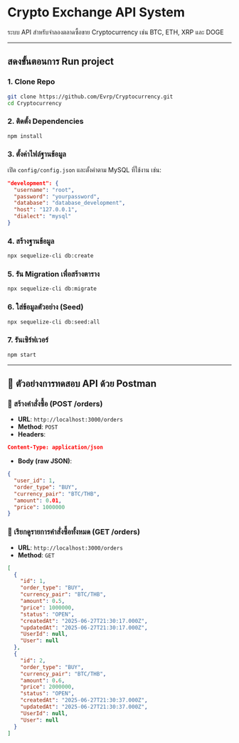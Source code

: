 # Crypto Exchange API System

ระบบ API สำหรับจำลองตลาดซื้อขาย Cryptocurrency เช่น BTC, ETH, XRP และ DOGE

---

## สดงขั้นตอนการ Run project

### 1. Clone Repo

```bash
git clone https://github.com/Evrp/Cryptocurrency.git
cd Cryptocurrency
```

### 2. ติดตั้ง Dependencies

```bash
npm install
```

### 3. ตั้งค่าไฟล์ฐานข้อมูล

เปิด `config/config.json` และตั้งค่าตาม MySQL ที่ใช้งาน เช่น:

```json
"development": {
  "username": "root",
  "password": "yourpassword",
  "database": "database_development",
  "host": "127.0.0.1",
  "dialect": "mysql"
}
```

### 4. สร้างฐานข้อมูล

```bash
npx sequelize-cli db:create
```

### 5. รัน Migration เพื่อสร้างตาราง

```bash
npx sequelize-cli db:migrate
```

### 6. ใส่ข้อมูลตัวอย่าง (Seed)

```bash
npx sequelize-cli db:seed:all
```

### 7. รันเซิร์ฟเวอร์

```bash
npm start
```

---

## 📮 ตัวอย่างการทดสอบ API ด้วย Postman

### 🔹 สร้างคำสั่งซื้อ (POST /orders)

- **URL**: `http://localhost:3000/orders`
- **Method**: `POST`
- **Headers**:

```json
Content-Type: application/json
```

- **Body (raw JSON)**:

```json
{
  "user_id": 1,
  "order_type": "BUY",
  "currency_pair": "BTC/THB",
  "amount": 0.01,
  "price": 1000000
}
```

### 🔹 เรียกดูรายการคำสั่งซื้อทั้งหมด (GET /orders)

- **URL**: `http://localhost:3000/orders`
- **Method**: `GET`

```json
[
  {
    "id": 1,
    "order_type": "BUY",
    "currency_pair": "BTC/THB",
    "amount": 0.5,
    "price": 1000000,
    "status": "OPEN",
    "createdAt": "2025-06-27T21:30:17.000Z",
    "updatedAt": "2025-06-27T21:30:17.000Z",
    "UserId": null,
    "User": null
  },
  {
    "id": 2,
    "order_type": "BUY",
    "currency_pair": "BTC/THB",
    "amount": 0.6,
    "price": 2000000,
    "status": "OPEN",
    "createdAt": "2025-06-27T21:30:37.000Z",
    "updatedAt": "2025-06-27T21:30:37.000Z",
    "UserId": null,
    "User": null
  }
]
```
